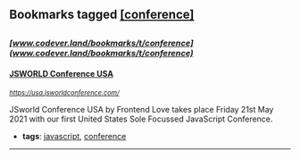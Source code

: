 ## Bookmarks tagged [[conference]](https://www.codever.land/search?q=[conference])

_<sup><sup>[www.codever.land/bookmarks/t/conference](www.codever.land/bookmarks/t/conference)</sup></sup>_
---
#### [JSWORLD Conference USA](https://usa.jsworldconference.com/)
_<sup>https://usa.jsworldconference.com/</sup>_

JSworld Conference USA by Frontend Love takes place Friday 21st May 2021 with our first United States Sole Focussed JavaScript Conference. 
* **tags**: [javascript](../tagged/javascript.md), [conference](../tagged/conference.md)
---
